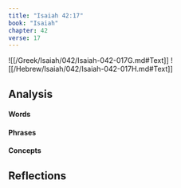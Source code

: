 ```yaml
---
title: "Isaiah 42:17"
book: "Isaiah"
chapter: 42
verse: 17
---
```

![[/Greek/Isaiah/042/Isaiah-042-017G.md#Text]]
![[/Hebrew/Isaiah/042/Isaiah-042-017H.md#Text]]

## Analysis

#### Words

#### Phrases

#### Concepts

## Reflections
